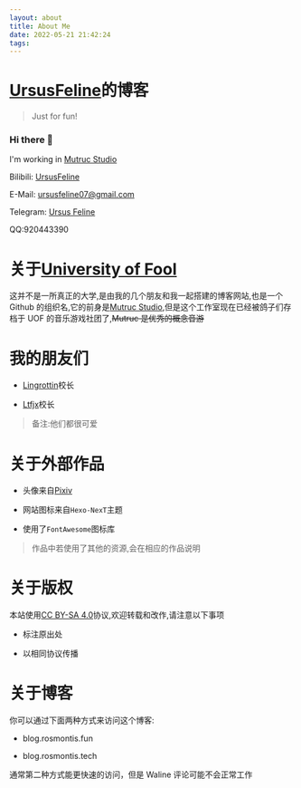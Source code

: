 ```yaml
---
layout: about
title: About Me
date: 2022-05-21 21:42:24
tags:
---
```


# [UrsusFeline](https://github.com/LGY07)的博客

> Just for fun!

### Hi there 👋

I'm working in [Mutruc Studio](https://github.com/mutruc/)

Bilibili: [UrsusFeline](https://space.bilibili.com/521342362/)

E-Mail: [ursusfeline07@gmail.com](mailto:ursusfeline07@gmail.com)

Telegram: [Ursus Feline](https://t.me/UsrusFeline)

QQ:920443390

# 关于[University of Fool](https://uof.edu.kg/)

这并不是一所真正的大学,是由我的几个朋友和我一起搭建的博客网站,也是一个 Github 的组织名,它的前身是[Mutruc Studio](https://github.com/mutruc),但是这个工作室现在已经被鸽子们存档于 UOF 的音乐游戏社团了,~~Mutruc 是优秀的概念音游~~

# 我的朋友们

- [Lingrottin](https://lingrottin.uof.edu.kg/)校长

- [Ltfjx](https://ltfjx.uof.edu.kg/)校长

> 备注:他们都很可爱

# 关于外部作品

- 头像来自[Pixiv](https://www.pixiv.net/artworks/89778236)

- 网站图标来自`Hexo-NexT`主题

- 使用了`FontAwesome`图标库

> 作品中若使用了其他的资源,会在相应的作品说明

# 关于版权

本站使用[CC BY-SA 4.0](https://creativecommons.org/licenses/by-sa/4.0/)协议,欢迎转载和改作,请注意以下事项

- 标注原出处

- 以相同协议传播

# 关于博客

你可以通过下面两种方式来访问这个博客:

- blog.rosmontis.fun

- blog.rosmontis.tech

通常第二种方式能更快速的访问，但是 Waline 评论可能不会正常工作
